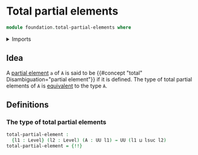 # Total partial elements

```agda
module foundation.total-partial-elements where
```

<details><summary>Imports</summary>

```agda
open import foundation.dependent-pair-types
open import foundation.partial-elements
open import foundation.universe-levels
```

</details>

## Idea

A [partial element](foundation.partial-elements.md) `a` of `A` is said to be
{{#concept "total" Disambiguation="partial element"}} if it is defined. The type
of total partial elements of `A` is
[equivalent](foundation-core.equivalences.md) to the type `A`.

## Definitions

### The type of total partial elements

```agda
total-partial-element :
  {l1 : Level} (l2 : Level) (A : UU l1) → UU (l1 ⊔ lsuc l2)
total-partial-element = {!!}
```
